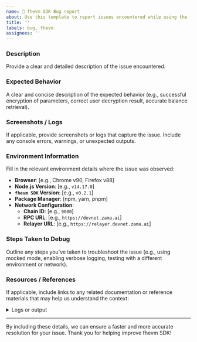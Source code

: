 ```yaml
---
name: 🐛 fhevm SDK Bug report
about: Use this template to report issues encountered while using the fhevm SDK for interacting with Fhevm smart contracts.
title: ''
labels: bug, fhevm
assignees: ''
---
```


### **Description**

Provide a clear and detailed description of the issue encountered.

### **Expected Behavior**

A clear and concise description of the expected behavior (e.g., successful encryption of parameters, correct user decryption result, accurate balance retrieval).

### **Screenshots / Logs**

If applicable, provide screenshots or logs that capture the issue. Include any console errors, warnings, or unexpected outputs.

### **Environment Information**

Fill in the relevant environment details where the issue was observed:

- **Browser**: [e.g., Chrome v90, Firefox v88]
- **Node.js Version**: [e.g., `v14.17.0`]
- **`fhevm SDK` Version**: [e.g., `v0.2.1`]
- **Package Manager**: [npm, yarn, pnpm]
- **Network Configuration**:
  - **Chain ID**: [e.g., `9000`]
  - **RPC URL**: [e.g., `https://devnet.zama.ai`]
  - **Relayer URL**: [e.g., `https://relayer.devnet.zama.ai`]

### **Steps Taken to Debug**

Outline any steps you’ve taken to troubleshoot the issue (e.g., using mocked mode, enabling verbose logging, testing with a different environment or network).

### **Resources / References**

If applicable, include links to any related documentation or reference materials that may help us understand the context:

<details><summary>Logs or output</summary>
<p>

```console

```

</p>
</details>

---

By including these details, we can ensure a faster and more accurate resolution for your issue. Thank you for helping improve fhevm SDK!
